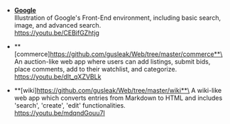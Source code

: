 - **[Google](https://github.com/gusleak/Web/tree/master/Google)**\
Illustration of Google's Front-End environment, including basic search, image, and advanced search.\
https://youtu.be/CEBifGZhtjg

- **[commerce]https://github.com/gusleak/Web/tree/master/commerce**\
An auction-like web app where users can add listings, submit bids, place comments, add to their watchlist, and categorize.\
https://youtu.be/dIt_qXZVBLk

- **[wiki]https://github.com/gusleak/Web/tree/master/wiki**\
A wiki-like web app which converts entries from Markdown to HTML and includes 'search', 'create', 'edit' functionalities.\
https://youtu.be/mdqndGouu7I
